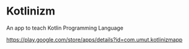 # Kotlinizm
An app to teach Kotlin Programming Language  

https://play.google.com/store/apps/details?id=com.umut.kotlinizmapp
